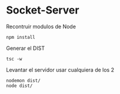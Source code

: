 
# Socket-Server

Recontruir modulos de Node
````
npm install
````

Generar el DIST

````
tsc -w
````

Levantar el servidor
usar cualquiera de los 2
````
nodemon dist/
node dist/
````